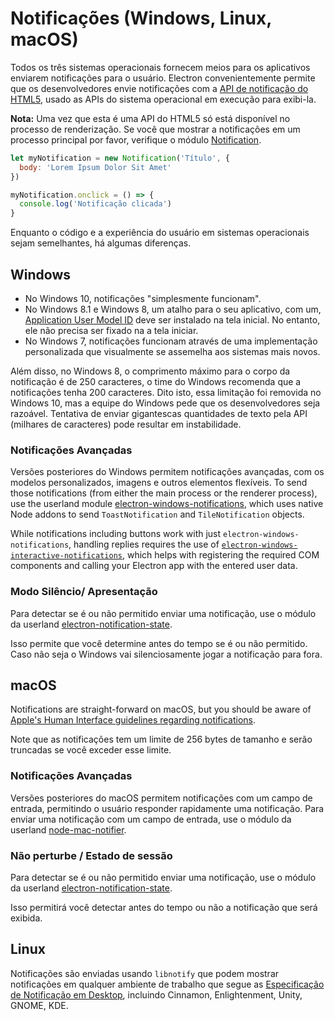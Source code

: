 # Notificações (Windows, Linux, macOS)

Todos os três sistemas operacionais fornecem meios para os aplicativos enviarem notificações para o usuário. Electron convenientemente permite que os desenvolvedores envie notificações com a [API de notificação do HTML5](https://notifications.spec.whatwg.org/), usado as APIs do sistema operacional em execução para exibi-la.

**Nota:** Uma vez que esta é uma API do HTML5 só está disponível no processo de renderização. Se você que mostrar a notificações em um processo principal por favor, verifique o módulo [Notification](../api/notification.md).

```javascript
let myNotification = new Notification('Título', {
  body: 'Lorem Ipsum Dolor Sit Amet'
})

myNotification.onclick = () => {
  console.log('Notificação clicada')
}
```

Enquanto o código e a experiência do usuário em sistemas operacionais sejam semelhantes, há algumas diferenças.

## Windows

* No Windows 10, notificações "simplesmente funcionam".
* No Windows 8.1 e Windows 8, um atalho para o seu aplicativo, com um, [Application User Model ID](https://msdn.microsoft.com/en-us/library/windows/desktop/dd378459(v=vs.85).aspx) deve ser instalado na tela inicial. No entanto, ele não precisa ser fixado na a tela iniciar.
* No Windows 7, notificações funcionam através de uma implementação personalizada que visualmente se assemelha aos sistemas mais novos.

Além disso, no Windows 8, o comprimento máximo para o corpo da notificação é de 250 caracteres, o time do Windows recomenda que a notificações tenha 200 caracteres. Dito isto, essa limitação foi removida no Windows 10, mas a equipe do Windows pede que os desenvolvedores seja razoável. Tentativa de enviar gigantescas quantidades de texto pela API (milhares de caracteres) pode resultar em instabilidade.

### Notificações Avançadas

Versões posteriores do Windows permitem notificações avançadas, com os modelos personalizados, imagens e outros elementos flexíveis. To send those notifications (from either the main process or the renderer process), use the userland module [electron-windows-notifications](https://github.com/felixrieseberg/electron-windows-notifications), which uses native Node addons to send `ToastNotification` and `TileNotification` objects.

While notifications including buttons work with just `electron-windows-notifications`, handling replies requires the use of [`electron-windows-interactive-notifications`](https://github.com/felixrieseberg/electron-windows-interactive-notifications), which helps with registering the required COM components and calling your Electron app with the entered user data.

### Modo Silêncio/ Apresentação

Para detectar se é ou não permitido enviar uma notificação, use o módulo da userland [electron-notification-state](https://github.com/felixrieseberg/electron-notification-state).

Isso permite que você determine antes do tempo se é ou não permitido. Caso não seja o Windows vai silenciosamente jogar a notificação para fora.

## macOS

Notifications are straight-forward on macOS, but you should be aware of [Apple's Human Interface guidelines regarding notifications](https://developer.apple.com/library/mac/documentation/UserExperience/Conceptual/OSXHIGuidelines/NotificationCenter.html).

Note que as notificações tem um limite de 256 bytes de tamanho e serão truncadas se você exceder esse limite.

### Notificações Avançadas

Versões posteriores do macOS permitem notificações com um campo de entrada, permitindo o usuário responder rapidamente uma notificação. Para enviar uma notificação com um campo de entrada, use o módulo da userland [node-mac-notifier](https://github.com/CharlieHess/node-mac-notifier).

### Não perturbe / Estado de sessão

Para detectar se é ou não permitido enviar uma notificação, use o módulo da userland [electron-notification-state](https://github.com/felixrieseberg/electron-notification-state).

Isso permitirá você detectar antes do tempo ou não a notificação que será exibida.

## Linux

Notificações são enviadas usando `libnotify` que podem mostrar notificações em qualquer ambiente de trabalho que segue as [Especificação de Notificação em Desktop](https://developer.gnome.org/notification-spec/), incluindo Cinnamon, Enlightenment, Unity, GNOME, KDE.